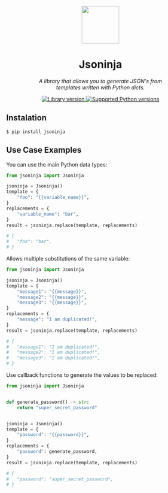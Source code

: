 <div align="center">
	<p>
        <a href="https://pypi.org/project/jsoninja">
            <img src="https://em-content.zobj.net/thumbs/240/apple/354/ninja_1f977.png" width="100px">
        </a>
    </p>
	<h1>Jsoninja</h1>
    <p>
        <em>
            A library that allows you to generate JSON's from
            <br/>
            templates written with Python dicts.
        </em>
    </p>
    <p>
        <a href="https://pypi.org/project/jsoninja">
            <img src="https://img.shields.io/pypi/v/jsoninja?label=Version" alt="Library version">
        </a>
        <a href="https://pypi.org/project/jsoninja">
            <img src="https://img.shields.io/pypi/pyversions/jsoninja.svg?label=Python" alt="Supported Python versions">
        </a>
    </p>
</div>

## Instalation

```
$ pip install jsoninja
```

## Use Case Examples

You can use the main Python data types:

```python
from jsoninja import Jsoninja

jsoninja = Jsoninja()
template = {
    "foo": "{{variable_name}}",
}
replacements = {
    "variable_name": "bar",
}
result = jsoninja.replace(template, replacements)

# {
#   "foo": "bar",
# }
```

Allows multiple substitutions of the same variable:

```python
from jsoninja import Jsoninja

jsoninja = Jsoninja()
template = {
    "message1": "{{message}}",
    "message2": "{{message}}",
    "message3": "{{message}}",
}
replacements = {
    "message": "I am duplicated!",
}
result = jsoninja.replace(template, replacements)

# {
#   "message1": "I am duplicated!",
#   "message2": "I am duplicated!",
#   "message3": "I am duplicated!",
# }
```

Use callback functions to generate the values to be replaced:

```python
from jsoninja import Jsoninja


def generate_password() -> str:
    return "super_secret_password"


jsoninja = Jsoninja()
template = {
    "password": "{{password}}",
}
replacements = {
    "password": generate_password,
}
result = jsoninja.replace(template, replacements)

# {
#   "password": "super_secret_password",
# }
```
